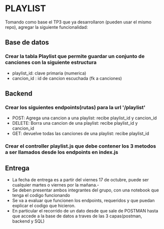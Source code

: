 # PLAYLIST 

Tomando como base el TP3 que ya desarrollaron (pueden usar el mismo repo), agregar la siguiente funcionalidad:

## Base de datos

### Crear la tabla **Playlist** que permite guardar un conjunto de canciones con la siguiente estructura
- playlist_id: clave primaria (numerica)
- cancion_id : id de cancion escuchada (fk a canciones)

## Backend

### Crear los siguientes endpoints(rutas) para la url '/playlist'
- POST: Agrega una cancion a una playlist: recibe playlist_id y cancion_id
- DELETE: Borra una cancion de una playlist:  recibe playlist_id y cancion_id
- GET: devuelve todas las canciones de una playlist: recibe playlist_id
  
### Crear el controller playlist.js que debe contener los 3 metodos a ser llamados desde los endpoints en index.js

## Entrega
- La fecha de entrega es a partir del viernes 17 de octubre, puede ser cualquier martes o viernes por la mañana.-
- Se deben presentar ambos integrantes del grupo, con una notebook que tenga el codigo funcionando
- Se va a evaluar que funcionen los endpoints, requeridos y que puedan explicar el codigo que hicieron. 
- En particular el recorrido de un dato desde que sale de POSTMAN hasta que accede a la base de datos a traves de las 3 capas(postman, backend y SQL)
